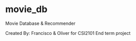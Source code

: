 # movie_db
Movie Database & Recommender 

Created By: Francisco & Oliver for CSI2101 End term project
